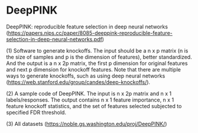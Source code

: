 # DeepPINK
DeepPINK: reproducible feature selection in deep neural networks (https://papers.nips.cc/paper/8085-deeppink-reproducible-feature-selection-in-deep-neural-networks.pdf)

(1) Software to generate knockoffs. The input should be a n x p matrix (n is the size of samples and p is the dimension of features), better standardized. And the output is a n x 2p matrix, the first p dimension for original features and next p dimension for knockoff features. Note that there are multiple ways to generate knockoffs, such as using deep neural networks (https://web.stanford.edu/group/candes/deep-knockoffs/).

(2) A sample code of DeepPINK. The input is n x 2p matrix and n x 1 labels/responses. The output contains n x 1 feature importance, n x 1 feature knockoff statistics, and the set of features selected subjected to specified FDR threshold.

(3) All datasets (https://noble.gs.washington.edu/proj/DeepPINK/)
